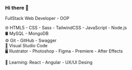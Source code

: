 ### Hi there 👋

FullStack Web Developer - OOP

🌐 HTML5 - CSS - Sass - TailwindCSS - JavaScript - Node.js    
🛢 MySQL - MongoDB    
⚙️ Git - GitHub - Swagger  
🔧 Visual Studio Code  
🖥 Illustrator - Photoshop - Figma - Premiere - After Effects   



🌱 Learning: React - Angular - UX/UI Desing
